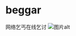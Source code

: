 # beggar
网络乞丐在线乞讨
![图片alt](https://github.com/zhangOranges/beggar/edit/main/0BA46A94-D495-4AFF-BEFD-CFD1AC20888F_1_201_a.jpeg "图片title")
